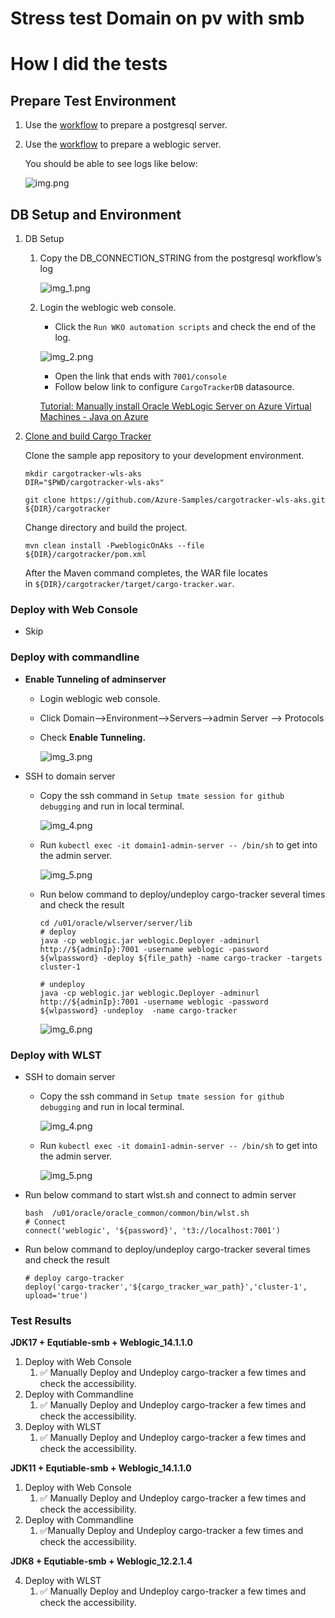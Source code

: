 # Stress test Domain on pv with smb

# How I did the tests

## Prepare Test Environment

1. Use the [workflow](https://github.com/backwind1233/AzureJavaEEWorkflows/blob/main/.github/workflows/postgresql-provision.yaml) to prepare a postgresql server.
2. Use the [workflow](https://github.com/backwind1233/AzureJavaEEWorkflows/blob/main/.github/workflows/Java17-oracal-wko-automation-storage.yaml) to prepare a weblogic server.

   You should be able to see logs like below:

   ![img.png](./img.png)


## DB Setup and Environment

1. DB Setup
    1. Copy the DB_CONNECTION_STRING from the postgresql workflow’s log

       ![img_1.png](./img_1.png)

    2. Login the weblogic web console.
        - Click the `Run WKO automation scripts` and check the end of the log.

       ![img_2.png](./img_2.png)

        - Open the link that ends with `7001/console`
        - Follow below link to configure `CargoTrackerDB` datasource.

       [Tutorial: Manually install Oracle WebLogic Server on Azure Virtual Machines - Java on Azure](https://learn.microsoft.com/en-us/azure/developer/java/migration/migrate-weblogic-to-azure-vm-manually?tabs=oracle-linux#configure-the-database-connection-for-the-wls-cluster)


2. [Clone and build Cargo Tracker](https://github.com/Azure-Samples/cargotracker-wls-aks#clone-and-build-cargo-tracker)

   Clone the sample app repository to your development environment.

    ```
    mkdir cargotracker-wls-aks
    DIR="$PWD/cargotracker-wls-aks"
    
    git clone https://github.com/Azure-Samples/cargotracker-wls-aks.git ${DIR}/cargotracker
    ```

   Change directory and build the project.

    ```
    mvn clean install -PweblogicOnAks --file ${DIR}/cargotracker/pom.xml
    ```

   After the Maven command completes, the WAR file locates in `${DIR}/cargotracker/target/cargo-tracker.war`.


### Deploy with Web Console
- Skip

### Deploy with commandline

- **Enable Tunneling of adminserver**
    - Login weblogic web console.
    - Click Domain—>Environment—>Servers—>admin Server —> Protocols
    - Check **Enable Tunneling.**

      ![img_3.png](./img_3.png)

- SSH to domain server
    - Copy the ssh command in `Setup tmate session for github debugging` and run in local terminal.

      ![img_4.png](./img_4.png)

    - Run `kubectl exec -it domain1-admin-server -- /bin/sh` to get into the admin server.

      ![img_5.png](./img_5.png)

    - Run below command to deploy/undeploy cargo-tracker several times and check the result

        ```shell
        cd /u01/oracle/wlserver/server/lib
        # deploy
        java -cp weblogic.jar weblogic.Deployer -adminurl http://${adminIp}:7001 -username weblogic -password ${wlpassword} -deploy ${file_path} -name cargo-tracker -targets cluster-1
        
        # undeploy
        java -cp weblogic.jar weblogic.Deployer -adminurl http://${adminIp}:7001 -username weblogic -password ${wlpassword} -undeploy  -name cargo-tracker
        
        ```

      ![img_6.png](./img_6.png)

### Deploy with WLST
- SSH to domain server
    - Copy the ssh command in `Setup tmate session for github debugging` and run in local terminal.

      ![img_4.png](./img_4.png)

    - Run `kubectl exec -it domain1-admin-server -- /bin/sh` to get into the admin server.

      ![img_5.png](./img_5.png)
    
- Run below command to start wlst.sh and connect to admin server
    ```shell
    bash  /u01/oracle/oracle_common/common/bin/wlst.sh
    # Connect
    connect('weblogic', '${password}', 't3://localhost:7001')
    ```

- Run below command to deploy/undeploy cargo-tracker several times and check the result
    ```shell
    # deploy cargo-tracker
    deploy('cargo-tracker','${cargo_tracker_war_path}','cluster-1', upload='true')
    
    ```



### Test Results

**JDK17 + Equtiable-smb + Weblogic_14.1.1.0**

1. Deploy with Web Console
    1. ✅ Manually Deploy and Undeploy cargo-tracker a few times and check the accessibility.
2. Deploy with Commandline
    1. ✅ Manually Deploy and Undeploy cargo-tracker a few times and check the accessibility.
3. Deploy with WLST
    1. ✅ Manually Deploy and Undeploy cargo-tracker a few times and check the accessibility.

**JDK11 + Equtiable-smb + Weblogic_14.1.1.0**

1. Deploy with Web Console
    1. ✅ Manually Deploy and Undeploy cargo-tracker a few times and check the accessibility.
2. Deploy with Commandline
    1. ✅Manually Deploy and Undeploy cargo-tracker a few times and check the accessibility.

**JDK8 + Equtiable-smb + Weblogic_12.2.1.4**

4. Deploy with WLST  
    1. ✅ Manually Deploy and Undeploy cargo-tracker a few times and check the accessibility.
